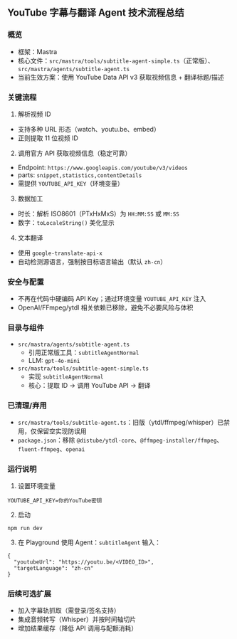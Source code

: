 ## YouTube 字幕与翻译 Agent 技术流程总结

### 概览
- 框架：Mastra
- 核心文件：`src/mastra/tools/subtitle-agent-simple.ts`（正常版）、`src/mastra/agents/subtitle-agent.ts`
- 当前生效方案：使用 YouTube Data API v3 获取视频信息 + 翻译标题/描述

### 关键流程
1) 解析视频 ID
- 支持多种 URL 形态（watch、youtu.be、embed）
- 正则提取 11 位视频 ID

2) 调用官方 API 获取视频信息（稳定可靠）
- Endpoint: `https://www.googleapis.com/youtube/v3/videos`
- parts: `snippet,statistics,contentDetails`
- 需提供 `YOUTUBE_API_KEY`（环境变量）

3) 数据加工
- 时长：解析 ISO8601（PTxHxMxS）为 `HH:MM:SS` 或 `MM:SS`
- 数字：`toLocaleString()` 美化显示

4) 文本翻译
- 使用 `google-translate-api-x`
- 自动检测源语言，强制按目标语言输出（默认 `zh-cn`）

### 安全与配置
- 不再在代码中硬编码 API Key；通过环境变量 `YOUTUBE_API_KEY` 注入
- OpenAI/FFmpeg/ytdl 相关依赖已移除，避免不必要风险与体积

### 目录与组件
- `src/mastra/agents/subtitle-agent.ts`
  - 引用正常版工具：`subtitleAgentNormal`
  - LLM: `gpt-4o-mini`
- `src/mastra/tools/subtitle-agent-simple.ts`
  - 实现 `subtitleAgentNormal`
  - 核心：提取 ID -> 调用 YouTube API -> 翻译

### 已清理/弃用
- `src/mastra/tools/subtitle-agent.ts`：旧版（ytdl/ffmpeg/whisper）已禁用，仅保留空实现防误用
- `package.json`：移除 `@distube/ytdl-core`、`@ffmpeg-installer/ffmpeg`、`fluent-ffmpeg`、`openai`

### 运行说明
1. 设置环境变量
```
YOUTUBE_API_KEY=你的YouTube密钥
```
2. 启动
```
npm run dev
```
3. 在 Playground 使用 Agent：`subtitleAgent`
输入：
```
{
  "youtubeUrl": "https://youtu.be/<VIDEO_ID>",
  "targetLanguage": "zh-cn"
}
```

### 后续可选扩展
- 加入字幕轨抓取（需登录/签名支持）
- 集成音频转写（Whisper）并按时间轴切片
- 增加结果缓存（降低 API 调用与配额消耗）


